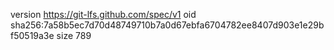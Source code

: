 version https://git-lfs.github.com/spec/v1
oid sha256:7a58b5ec7d70d48749710b7a0d67ebfa6704782ee8407d903e1e29bf50519a3e
size 789

